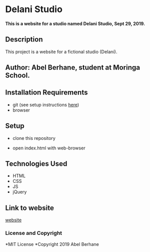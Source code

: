 # Delani Studio

#### This is a website for a studio named Delani Studio, Sept 29, 2019.

## Description

This project is a website for a fictional studio (Delani).

## Author: Abel Berhane, student at Moringa School.

## Installation Requirements

- git (see setup instructions [here](https://www.digitalocean.com/community/tutorials/how-to-contribute-to-open-source-getting-started-with-git))
- browser

## Setup

- clone this repository
  
- open index.html with web-browser

## Technologies Used

- HTML
- CSS
- JS
- jQuery

## Link to website

[website](https://abel-b.github.io/Delani-Studio/)

### License and Copyright

*MIT License
*Copyright 2019 Abel Berhane
